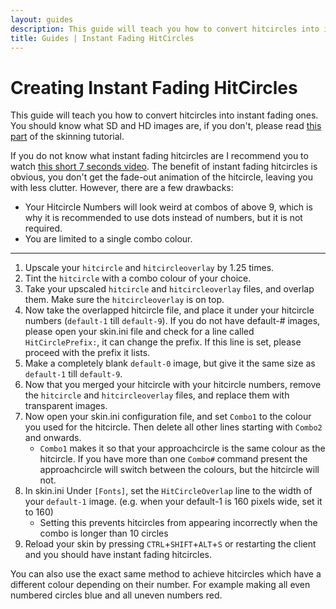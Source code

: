 ```yaml
---
layout: guides
description: This guide will teach you how to convert hitcircles into instant fading ones.
title: Guides | Instant Fading HitCircles
---
```


# Creating Instant Fading HitCircles

This guide will teach you how to convert hitcircles into instant fading ones. You should know what SD and HD images are, if you don't, please read [this part](https://rockroller01.github.io/skinninginfo/tutorial/introduction#hdsd-elements-aspect-ratios-and-resolution) of the skinning tutorial.

If you do not know what instant fading hitcircles are I recommend you to watch [this short 7 seconds video](https://www.youtube.com/watch?v=C2b8PEHarvM). The benefit of instant fading hitcircles is obvious, you don't get the fade-out animation of the hitcircle, leaving you with less clutter. However, there are a few drawbacks:

-   Your Hitcircle Numbers will look weird at combos of above 9, which is why it is recommended to use dots instead of numbers, but it is not required.
-   You are limited to a single combo colour.

---

1. Upscale your `hitcircle` and `hitcircleoverlay` by 1.25 times.
2. Tint the `hitcircle` with a combo colour of your choice.
3. Take your upscaled `hitcircle` and `hitcircleoverlay` files, and overlap them. Make sure the `hitcircleoverlay` is on top.
4. Now take the overlapped hitcircle file, and place it under your hitcircle numbers (`default-1` till `default-9`). If you do not have default-# images, please open your skin.ini file and check for a line called `HitCirclePrefix:`, it can change the prefix. If this line is set, please proceed with the prefix it lists.
5. Make a completely blank `default-0` image, but give it the same size as `default-1` till `default-9`.
6. Now that you merged your hitcircle with your hitcircle numbers, remove the `hitcircle` and `hitcircleoverlay` files, and replace them with transparent images.
7. Now open your skin.ini configuration file, and set `Combo1` to the colour you used for the hitcircle. Then delete all other lines starting with `Combo2` and onwards.
    - `Combo1` makes it so that your approachcircle is the same colour as the hitcircle. If you have more than one `Combo#` command present the approachcircle will switch between the colours, but the hitcircle will not.
8. In skin.ini Under `[Fonts]`, set the `HitCircleOverlap` line to the width of your `default-1` image. (e.g. when your default-1 is 160 pixels wide, set it to 160)
    - Setting this prevents hitcircles from appearing incorrectly when the combo is longer than 10 circles
9. Reload your skin by pressing `CTRL`+`SHIFT`+`ALT`+`S` or restarting the client and you should have instant fading hitcircles.

You can also use the exact same method to achieve hitcircles which have a different colour depending on their number. For example making all even numbered circles blue and all uneven numbers red.
